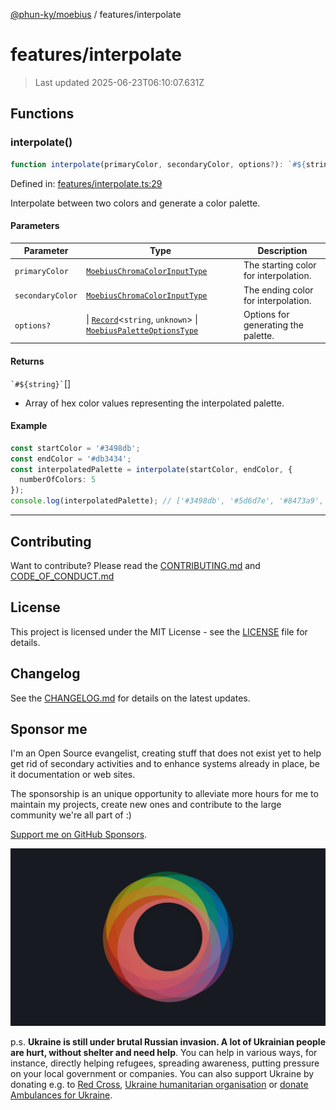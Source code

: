[@phun-ky/moebius](../README.md) / features/interpolate

# features/interpolate

> Last updated 2025-06-23T06:10:07.631Z

##

## Functions

### interpolate()

```ts
function interpolate(primaryColor, secondaryColor, options?): `#${string}`[];
```

Defined in: [features/interpolate.ts:29](https://github.com/phun-ky/moebius/blob/main/src/features/interpolate.ts#L29)

Interpolate between two colors and generate a color palette.

#### Parameters

| Parameter        | Type                                                                                                                                                                                        | Description                           |
| ---------------- | ------------------------------------------------------------------------------------------------------------------------------------------------------------------------------------------- | ------------------------------------- |
| `primaryColor`   | [`MoebiusChromaColorInputType`](../types.md#moebiuschromacolorinputtype)                                                                                                                    | The starting color for interpolation. |
| `secondaryColor` | [`MoebiusChromaColorInputType`](../types.md#moebiuschromacolorinputtype)                                                                                                                    | The ending color for interpolation.   |
| `options?`       | \| [`Record`](https://www.typescriptlang.org/docs/handbook/utility-types.html#recordkeys-type)<`string`, `unknown`> \| [`MoebiusPaletteOptionsType`](../types.md#moebiuspaletteoptionstype) | Options for generating the palette.   |

#### Returns

`` `#${string}` ``\[]

- Array of hex color values representing the interpolated palette.

#### Example

```ts
const startColor = '#3498db';
const endColor = '#db3434';
const interpolatedPalette = interpolate(startColor, endColor, {
  numberOfColors: 5
});
console.log(interpolatedPalette); // ['#3498db', '#5d6d7e', '#8473a9', '#ad7a95', '#db3434']
```

---

## Contributing

Want to contribute? Please read the [CONTRIBUTING.md](https://github.com/phun-ky/moebius/blob/main/CONTRIBUTING.md) and [CODE_OF_CONDUCT.md](https://github.com/phun-ky/moebius/blob/main/CODE_OF_CONDUCT.md)

## License

This project is licensed under the MIT License - see the [LICENSE](https://github.com/phun-ky/moebius/blob/main/LICENSE) file for details.

## Changelog

See the [CHANGELOG.md](https://github.com/phun-ky/moebius/blob/main/CHANGELOG.md) for details on the latest updates.

## Sponsor me

I'm an Open Source evangelist, creating stuff that does not exist yet to help get rid of secondary activities and to enhance systems already in place, be it documentation or web sites.

The sponsorship is an unique opportunity to alleviate more hours for me to maintain my projects, create new ones and contribute to the large community we're all part of :)

[Support me on GitHub Sponsors](https://github.com/sponsors/phun-ky).

![logo](https://github.com/phun-ky/moebius/blob/main/public/images/logo/logo-ring.png?raw=true)

p.s. **Ukraine is still under brutal Russian invasion. A lot of Ukrainian people are hurt, without shelter and need help**. You can help in various ways, for instance, directly helping refugees, spreading awareness, putting pressure on your local government or companies. You can also support Ukraine by donating e.g. to [Red Cross](https://www.icrc.org/en/donate/ukraine), [Ukraine humanitarian organisation](https://savelife.in.ua/en/donate-en/#donate-army-card-weekly) or [donate Ambulances for Ukraine](https://www.gofundme.com/f/help-to-save-the-lives-of-civilians-in-a-war-zone).
